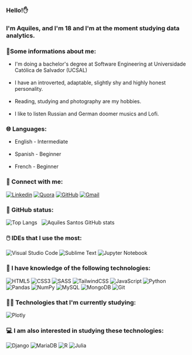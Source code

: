 ### Hello!✋
### I'm Aquiles, and I'm 18 and I'm at the moment studying data analytics.

### 🧑Some informations about me:

<ul>
    <li>
        I'm doing a bachelor's degree at Software Engineering at Universidade Católica de Salvador (UCSAL)
    </li><br />
    <li>
        I have an introverted, adaptable, slightly shy and highly honest personality.
    </li><br />
    <li>
        Reading, studying and photography are my hobbies.
    </li><br />
    <li>
        I like to listen Russian and German doomer musics and Lofi.
    </li>
</ul>

### 🌐 Languages:

<ul>
    <li>
        English - Intermediate
    </li><br />
    <li>
        Spanish - Beginner
    </li><br />
    <li>
        French - Beginner
    </li>
</ul>

### 💬 Connect with me:

[![Linkedin](https://img.shields.io/badge/LinkedIn-0077B5?style=for-the-badge&logo=linkedin&logoColor=white)](https://www.linkedin.com/in/aquiles-santos-035112251/)
[![Quora](https://img.shields.io/badge/Quora-%23B92B27.svg?&style=for-the-badge&logo=Quora&logoColor=white)](https://pt.quora.com/profile/Achiles)
[![GitHub](https://img.shields.io/badge/GitHub-100000?style=for-the-badge&logo=github&logoColor=white)](https://github.com/aquiles-sa)
<a href="mailto:aquiles2ws@gmail.com" target="_blank">
    ![Gmail](https://img.shields.io/badge/Gmail-D14836?style=for-the-badge&logo=gmail&logoColor=white)
</a>

### 🎯 GitHub status:

![Top Langs](https://github-readme-stats.vercel.app/api/top-langs/?username=aquiles-sa&layout=compact&theme=blue-green) &nbsp;
![Aquiles Santos GitHub stats](https://github-readme-stats.vercel.app/api?username=aquiles-sa&theme=blue-green) 

### 🖱️ IDEs that I use the most:
![Visual Studio Code](https://img.shields.io/badge/Visual_Studio_Code-0078D4?style=for-the-badge&logo=visual%20studio%20code&logoColor=white)
![Sublime Text](https://img.shields.io/badge/sublime_text-%23575757.svg?&style=for-the-badge&logo=sublime-text&logoColor=important)
![Jupyter Notebook](https://img.shields.io/badge/jupyter-%23FA0F00.svg?style=for-the-badge&logo=jupyter&logoColor=white)

### 📡 I have knowledge of the following technologies:

![HTML5](https://img.shields.io/badge/html5-%23E34F26.svg?style=for-the-badge&logo=html5&logoColor=white)
![CSS3](https://img.shields.io/badge/css3-%231572B6.svg?style=for-the-badge&logo=css3&logoColor=white)
![SASS](https://img.shields.io/badge/SASS-hotpink.svg?style=for-the-badge&logo=SASS&logoColor=white)
![TailwindCSS](https://img.shields.io/badge/tailwindcss-%2338B2AC.svg?style=for-the-badge&logo=tailwind-css&logoColor=white)
![JavaScript](https://img.shields.io/badge/javascript-%23323330.svg?style=for-the-badge&logo=javascript&logoColor=%23F7DF1E)
![Python](https://img.shields.io/badge/python-3670A0?style=for-the-badge&logo=python&logoColor=ffdd54)
![Pandas](https://img.shields.io/badge/pandas-%23150458.svg?style=for-the-badge&logo=pandas&logoColor=white)
![NumPy](https://img.shields.io/badge/numpy-%23013243.svg?style=for-the-badge&logo=numpy&logoColor=white)
![MySQL](https://img.shields.io/badge/mysql-4479A1.svg?style=for-the-badge&logo=mysql&logoColor=white)
![MongoDB](https://img.shields.io/badge/MongoDB-%234ea94b.svg?style=for-the-badge&logo=mongodb&logoColor=white)
![Git](https://img.shields.io/badge/git-%23F05033.svg?style=for-the-badge&logo=git&logoColor=white)

### 👨‍💻 Technologies that I'm currently studying:

<div style="display: inline_block">        
    
![Plotly](https://img.shields.io/badge/Plotly-%233F4F75.svg?style=for-the-badge&logo=plotly&logoColor=white)

</div> 

### 💻 I am also interested in studying these technologies:

![Django](https://img.shields.io/badge/django-%23092E20.svg?style=for-the-badge&logo=django&logoColor=white)
![MariaDB](https://img.shields.io/badge/MariaDB-003545?style=for-the-badge&logo=mariadb&logoColor=white)
![R](https://img.shields.io/badge/r-%23276DC3.svg?style=for-the-badge&logo=r&logoColor=white)
![Julia](https://img.shields.io/badge/-Julia-9558B2?style=for-the-badge&logo=julia&logoColor=white)
<br />






